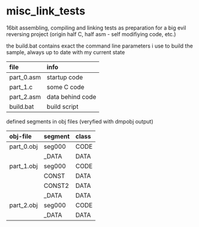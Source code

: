 # misc_link_tests

16bit assembling, compiling and linking tests as preparation for a big evil reversing project (origin half C, half asm - self modifiying code, etc.)

the build.bat contains exact the command line parameters i use to build the sample, always up to date with my current state

| file       | info             |                                                  
| :--------- | :--------------- |
| part_0.asm | startup code     | 
| part_1.c   | some C code      | 
| part_2.asm | data behind code | 
| build.bat  | build script     | 


defined segments in obj files (veryfied with dmpobj output)

| obj-file   | segment  | class  |                                                  
| :--------- | :------- | :----- |
| part_0.obj |  seg000  | CODE   | 
|            |  _DATA   | DATA   |
| part_1.obj |  seg000  | CODE   |
|            |  CONST   | DATA   |
|            |  CONST2  | DATA   |
|            |  _DATA   | DATA   |
| part_2.obj |  seg000  | CODE   |
|            |  _DATA   | DATA   |



